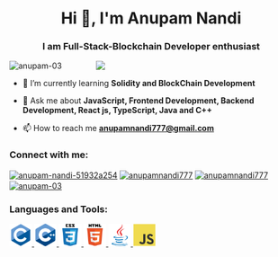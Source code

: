 <h1 align="center">Hi 👋, I'm Anupam Nandi</h1>
<h3 align="center">I am Full-Stack-Blockchain Developer enthusiast</h3>
<img align="right" width="350" src="https://media1.giphy.com/media/qgQUggAC3Pfv687qPC/giphy.gif?cid=ecf05e47obm0si5lrpsmrwznf2i0fxn2ntx4b9zr3ohma81i&ep=v1_gifs_search&rid=giphy.gif&ct=g">

<p align="left"> <img src="https://komarev.com/ghpvc/?username=anupam-03&label=Profile%20views&color=0e75b6&style=flat" alt="anupam-03" /> </p>

- 🌱 I’m currently learning **Solidity and BlockChain Development**

- 💬 Ask me about **JavaScript, Frontend Development, Backend Development, React js, TypeScript, Java and C++**

- 📫 How to reach me **anupamnandi777@gmail.com**

<h3 align="left">Connect with me:</h3>
<p align="left">
<a href="https://linkedin.com/in/anupam-nandi-51932a254" target="blank"><img align="center" src="https://raw.githubusercontent.com/rahuldkjain/github-profile-readme-generator/master/src/images/icons/Social/linked-in-alt.svg" alt="anupam-nandi-51932a254" height="30" width="40" /></a>
<a href="https://instagram.com/anupamnandi777" target="blank"><img align="center" src="https://raw.githubusercontent.com/rahuldkjain/github-profile-readme-generator/master/src/images/icons/Social/instagram.svg" alt="anupamnandi777" height="30" width="40" /></a>
<a href="https://www.codechef.com/users/anupamnandi777" target="blank"><img align="center" src="https://cdn.jsdelivr.net/npm/simple-icons@3.1.0/icons/codechef.svg" alt="anupamnandi777" height="30" width="40" /></a>
<a href="https://www.leetcode.com/anupam-03" target="blank"><img align="center" src="https://raw.githubusercontent.com/rahuldkjain/github-profile-readme-generator/master/src/images/icons/Social/leet-code.svg" alt="anupam-03" height="30" width="40" /></a>
</p>

<h3 align="left">Languages and Tools:</h3>
<p align="left"> <a href="https://www.cprogramming.com/" target="_blank" rel="noreferrer"> <img src="https://raw.githubusercontent.com/devicons/devicon/master/icons/c/c-original.svg" alt="c" width="40" height="40"/> </a> <a href="https://www.w3schools.com/cpp/" target="_blank" rel="noreferrer"> <img src="https://raw.githubusercontent.com/devicons/devicon/master/icons/cplusplus/cplusplus-original.svg" alt="cplusplus" width="40" height="40"/> </a> <a href="https://www.w3schools.com/css/" target="_blank" rel="noreferrer"> <img src="https://raw.githubusercontent.com/devicons/devicon/master/icons/css3/css3-original-wordmark.svg" alt="css3" width="40" height="40"/> </a> <a href="https://www.w3.org/html/" target="_blank" rel="noreferrer"> <img src="https://raw.githubusercontent.com/devicons/devicon/master/icons/html5/html5-original-wordmark.svg" alt="html5" width="40" height="40"/> </a> <a href="https://www.java.com" target="_blank" rel="noreferrer"> <img src="https://raw.githubusercontent.com/devicons/devicon/master/icons/java/java-original.svg" alt="java" width="40" height="40"/> </a> <a href="https://developer.mozilla.org/en-US/docs/Web/JavaScript" target="_blank" rel="noreferrer"> <img src="https://raw.githubusercontent.com/devicons/devicon/master/icons/javascript/javascript-original.svg" alt="javascript" width="40" height="40"/> </a>
  
<!-- <a href="https://www.mongodb.com/" target="_blank" rel="noreferrer"> <img src="https://raw.githubusercontent.com/devicons/devicon/master/icons/mongodb/mongodb-original-wordmark.svg" alt="mongodb" width="40" height="40"/> </a> <a href="https://nodejs.org" target="_blank" rel="noreferrer"> <img src="https://raw.githubusercontent.com/devicons/devicon/master/icons/nodejs/nodejs-original-wordmark.svg" alt="nodejs" width="40" height="40"/> </a> <a href="https://reactjs.org/" target="_blank" rel="noreferrer"> <img src="https://raw.githubusercontent.com/devicons/devicon/master/icons/react/react-original-wordmark.svg" alt="react" width="40" height="40"/> </a> </p>   <a href="https://developer.android.com" target="_blank" rel="noreferrer"> <img src="https://raw.githubusercontent.com/devicons/devicon/master/icons/android/android-original-wordmark.svg" alt="android" width="40" height="40"/> </a> -->
